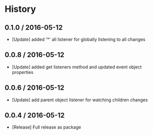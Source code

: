 # History

## 0.1.0 / 2016-05-12

- [Update] added '*' all listener for globally listening to all changes

## 0.0.8 / 2016-05-12

- [Update] added get listeners method and updated event object properties

## 0.0.6 / 2016-05-12

- [Update] add parent object listener for watching children changes

## 0.0.4 / 2016-05-12

- [Release] Full release as package